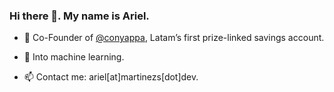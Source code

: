 ### Hi there 👋. My name is Ariel.

- 🔭 Co-Founder of [@conyappa](https://github.com/conyappa), Latam’s first prize-linked savings account.

- 🌱 Into machine learning.

- 📫 Contact me: ariel[at]martinezs[dot]dev.
